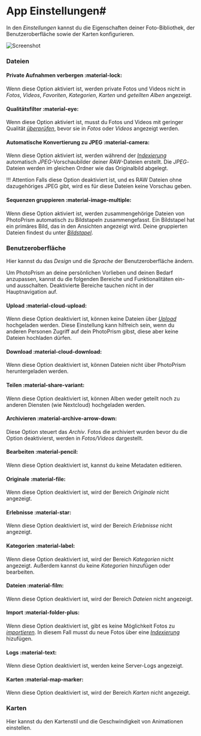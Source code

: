 # App Einstellungen#

In den *Einstellungen* kannst du die Eigenschaften deiner Foto-Bibliothek, der Benutzeroberfläche sowie der Karten konfigurieren.

![Screenshot](img/settings.png)

### Dateien ###
#### Private Aufnahmen verbergen :material-lock: ####
Wenn diese Option aktiviert ist, werden private Fotos und Videos nicht in *Fotos*, *Videos*, *Favoriten*, *Kategorien*, *Karten* und *geteilten Alben* angezeigt.

#### Qualitätsfilter :material-eye: ####
Wenn diese Option aktiviert ist, musst du Fotos und Videos mit geringer Qualität [*überprüfen*](../organize/review.md), bevor sie in *Fotos* oder *Videos* angezeigt werden.

#### Automatische Konvertierung zu JPEG :material-camera: ####
Wenn diese Option aktiviert ist, werden während der [*Indexierung*](../library/indexing.md) automatisch *JPEG*-Vorschaubilder deiner *RAW*-Dateien erstellt. Die *JPEG*-Dateien werden im gleichen Ordner wie das Originalbild abgelegt.

!!! Attention
    Falls diese Option deaktiviert ist, und es RAW Dateien ohne dazugehöriges JPEG gibt, wird es für diese Dateien keine Vorschau geben.
    
#### Sequenzen gruppieren :material-image-multiple: ####
Wenn diese Option aktiviert ist, werden zusammengehörige Dateien von PhotoPrism automatisch zu Bildstapeln zusammengefasst.
Ein Bildstapel hat ein primäres Bild, das in den Ansichten angezeigt wird. Deine gruppierten Dateien findest du unter  [*Bildstapel*](../organize/stacks.md).
    
### Benutzeroberfläche ###
Hier kannst du das *Design* und die *Sprache* der Benutzeroberfläche ändern.

Um PhotoPrism an deine persönlichen Vorlieben und deinen Bedarf anzupassen, kannst du die folgenden Bereiche und Funktionalitäten ein- und ausschalten.
Deaktivierte Bereiche tauchen nicht in der Hauptnavigation auf.

#### Upload :material-cloud-upload: ####
Wenn diese Option deaktiviert ist, können keine Dateien über [*Upload*](../library/upload.md) hochgeladen werden.
Diese Einstellung kann hilfreich sein, wenn du anderen Personen Zugriff auf dein PhotoPrism gibst, diese aber keine Dateien hochladen dürfen.

#### Download :material-cloud-download: ####
Wenn diese Option deaktiviert ist, können Dateien nicht über PhotoPrism heruntergeladen werden.

#### Teilen :material-share-variant: ####
Wenn diese Option deaktiviert ist, können Alben weder geteilt noch zu anderen Diensten (wie Nextcloud) hochgeladen werden.

#### Archivieren :material-archive-arrow-down: ####
Diese Option steuert das *Archiv*. Fotos die archiviert wurden bevor du die Option deaktivierst, werden in *Fotos/Videos* dargestellt.

#### Bearbeiten :material-pencil: ####
Wenn diese Option deaktiviert ist, kannst du keine Metadaten editieren.

#### Originale :material-file: ####
Wenn diese Option deaktiviert ist, wird der Bereich *Originale* nicht angezeigt.

#### Erlebnisse :material-star: ####
Wenn diese Option deaktiviert ist, wird der Bereich *Erlebnisse* nicht angezeigt.

#### Kategorien :material-label: ####
Wenn diese Option deaktiviert ist, wird der Bereich *Kategorien* nicht angezeigt. Außerdem kannst du keine *Kategorien* hinzufügen oder bearbeiten.

#### Dateien :material-film: ####
Wenn diese Option deaktiviert ist, wird der Bereich *Dateien* nicht angezeigt.

#### Import :material-folder-plus: ####
Wenn diese Option deaktiviert ist, gibt es keine Möglichkeit Fotos zu [*importieren*](../library/import.md). In diesem Fall musst du neue Fotos über eine [*Indexierung*](../library/indexing.md) hizufügen.

#### Logs :material-text: ####
Wenn diese Option deaktiviert ist, werden keine Server-Logs angezeigt.

#### Karten :material-map-marker: ####
Wenn diese Option deaktiviert ist, wird der Bereich *Karten* nicht angezeigt.

### Karten ####
Hier kannst du den Kartenstil und die Geschwindigkeit von Animationen einstellen.
